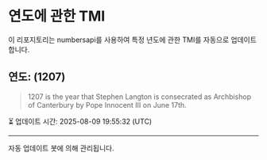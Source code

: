 
# 연도에 관한 TMI

이 리포지토리는 numbersapi를 사용하여 특정 년도에 관한 TMI를 자동으로 업데이트합니다.

## 연도: (1207)
> 1207 is the year that Stephen Langton is consecrated as Archbishop of Canterbury by Pope Innocent III on June 17th.

⏳ 업데이트 시간: 2025-08-09 19:55:32 (UTC)

---
자동 업데이트 봇에 의해 관리됩니다.

